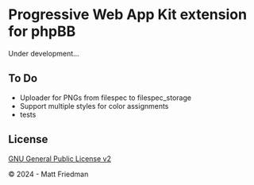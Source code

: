 # Progressive Web App Kit extension for phpBB

Under development...

## To Do

- Uploader for PNGs from filespec to filespec_storage
- Support multiple styles for color assignments
- tests

## License

[GNU General Public License v2](license.txt)

© 2024 - Matt Friedman
